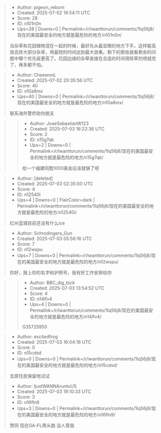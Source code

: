 > - Author: pigeon_reborn
> - Created: 2025-07-02 19:54:11 UTC
> - Score: 28
> - ID: n101n0n
> - Ups=28 | Downs=0 | Permalink=/r/iwanttorun/comments/1lq56j8/现在的美国最安全的地方就是最危险的地方/n101n0n/
>
> 当杂草和花园植物混在一起的时候，最好先从最显眼的地方下手。这样能高效去除大部分杂草，用最短的时间达到最大效果。剩下的那些就看剩余的问题中哪个优先级更高了。花园边缘的杂草直接在合适的时间用除草剂喷就完了，再多都不怕。

> - Author: ChaewonL
> - Created: 2025-07-02 20:35:56 UTC
> - Score: 40
> - ID: n10a8mx
> - Ups=40 | Downs=0 | Permalink=/r/iwanttorun/comments/1lq56j8/现在的美国最安全的地方就是最危险的地方/n10a8mx/
>
> 联系海外警侨助你脱支

>> - Author: JoseSebastianW123
>> - Created: 2025-07-03 16:22:36 UTC
>> - Score: 2
>> - ID: n15g7qk
>> - Ups=2 | Downs=0 | Permalink=/r/iwanttorun/comments/1lq56j8/现在的美国最安全的地方就是最危险的地方/n15g7qk/
>>
>> 给一个福建同胞1000美金应该就够了吧

> - Author: [deleted]
> - Created: 2025-07-03 02:35:00 UTC
> - Score: 4
> - ID: n12540i
> - Ups=4 | Downs=0 | FlairColor=dark | Permalink=/r/iwanttorun/comments/1lq56j8/现在的美国最安全的地方就是最危险的地方/n12540i/
>
> 红州蓝城目前还没有什么ice

> - Author: Schrodingers_Gun
> - Created: 2025-07-03 05:56:16 UTC
> - Score: 7
> - ID: n12wspu
> - Ups=7 | Downs=0 | Permalink=/r/iwanttorun/comments/1lq56j8/现在的美国最安全的地方就是最危险的地方/n12wspu/
>
> 你好，报上你的名字和护照号，我有好工作安排给你

>> - Author: BBC_dig_bick
>> - Created: 2025-07-03 13:54:52 UTC
>> - Score: 4
>> - ID: n14lfv4
>> - Ups=4 | Downs=0 | Permalink=/r/iwanttorun/comments/1lq56j8/现在的美国最安全的地方就是最危险的地方/n14lfv4/
>>
>> G35725950

> - Author: excitedfrog
> - Created: 2025-07-03 16:04:16 UTC
> - Score: 0
> - ID: n15cdsd
> - Ups=0 | Downs=0 | Permalink=/r/iwanttorun/comments/1lq56j8/现在的美国最安全的地方就是最危险的地方/n15cdsd/
>
> 去原住民保留地试试

> - Author: IjustWANNAruntuUS
> - Created: 2025-07-03 19:10:33 UTC
> - Score: 3
> - ID: n16fln9
> - Ups=3 | Downs=0 | Permalink=/r/iwanttorun/comments/1lq56j8/现在的美国最安全的地方就是最危险的地方/n16fln9/
>
> 赞同 现在GA-FL两头跑 没人管我
